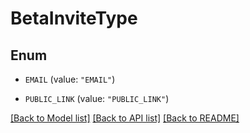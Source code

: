 # BetaInviteType

## Enum


* `EMAIL` (value: `"EMAIL"`)

* `PUBLIC_LINK` (value: `"PUBLIC_LINK"`)


[[Back to Model list]](../README.md#documentation-for-models) [[Back to API list]](../README.md#documentation-for-api-endpoints) [[Back to README]](../README.md)


